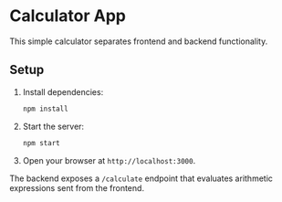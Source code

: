 # Calculator App

This simple calculator separates frontend and backend functionality.

## Setup

1. Install dependencies:
   ```bash
   npm install
   ```
2. Start the server:
   ```bash
   npm start
   ```
3. Open your browser at `http://localhost:3000`.

The backend exposes a `/calculate` endpoint that evaluates arithmetic expressions sent from the frontend.
